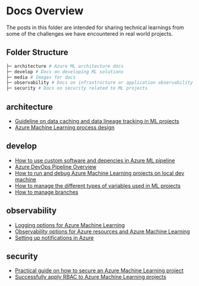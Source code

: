 # Docs Overview

The posts in this folder are intended for sharing technical learnings from some of the
challenges we have encountered in real world projects.

## Folder Structure

```bash
├─ architecture # Azure ML architecture docs 
├─ develop # Docs on developing ML solutions
├─ media # Images for docs
├─ observability # Docs on infrastructure or application observability
├─ security # Docs on security related to ML projects
```

## architecture

* [Guideline on data caching and data lineage tracking in ML projects](architecture/DataCachingLineage.md)
* [Azure Machine Learning process design](architecture/MLOpsProcess.md)

## develop

* [How to use custom software and depencies in Azure ML pipeline](develop/AzureMLEnvironment.md)
* [Azure DevOps Pipeline Overview](develop/AzureDevOpsPipeline.md)
* [How to run and debug Azure Machine Learning projects on local dev machine](develop/LocalDevelopment.md)
* [How to manage the different types of variables used in ML projects](develop/VariableManagement.md)
* [How to manage branches](develop/BranchStrategy.md)

## observability

* [Logging options for Azure Machine Learning](observability/AzureMLLogging.md)
* [Observability options for Azure resources and Azure Machine Learning](observability/MonitorAzureResources.md)
* [Setting up notifications in Azure](observability/Notification.md)

## security

* [Practical guide on how to secure an Azure Machine Learning project](security/AzureMLSecurity.md)
* [Successfully apply RBAC to Azure Machine Learning projects](security/AccessControl.md)
